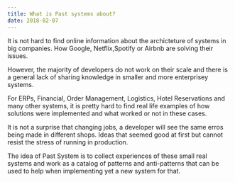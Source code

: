 ```yaml
---
title: What is Past systems about?
date: 2018-02-07
---
```


It is not hard to find online information about the archicteture of systems in big companies. How Google, Netflix,Spotify or Airbnb are solving their issues.

However, the majority of developers do not work on their scale and there is a general lack of sharing knowledge in smaller and more enterprisey systems.

For ERPs, Financial, Order Management, Logistics, Hotel Reservations and many other systems, it is pretty hard to find real life examples of how solutions were implemented and what worked or not in these cases.

It is not a surprise that changing jobs, a developer will see the same erros being made in different shops. Ideas that seemed good at first but cannot resist the stress of running in production.

The idea of Past System is to collect experiences of these small real systems and work as a catalog of patterns and anti-patterns that can be used to help when implementing yet a new system for that.
